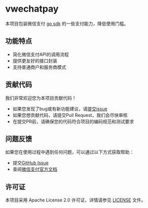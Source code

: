 # vwechatpay

本项目包装微信支付 [go sdk](https://github.com/wechatpay-apiv3/wechatpay-go) 的一些支付能力，降低使用门槛。

## 功能特点

- 简化微信支付API的调用流程
- 提供更友好的接口封装
- 支持普通商户和服务商模式

## 贡献代码

我们非常欢迎您为本项目贡献代码！

- 如果您发现了bug或有新功能建议，请[提交issue](https://github.com/vogo/vwechatpay/issues/new)
- 如果您想贡献代码，请提交Pull Request，我们会尽快审核
- 在提交PR前，请确保您的代码符合项目的编码规范和测试要求

## 问题反馈

如果您在使用过程中遇到任何问题，可以通过以下方式获取帮助：

- 提交[GitHub Issue](https://github.com/vogo/vwechatpay/issues/new)
- 查阅[微信支付官方文档](https://pay.weixin.qq.com/wiki/doc/apiv3/index.shtml)

## 许可证

本项目采用 Apache License 2.0 许可证，详情请参见 [LICENSE](LICENSE) 文件。